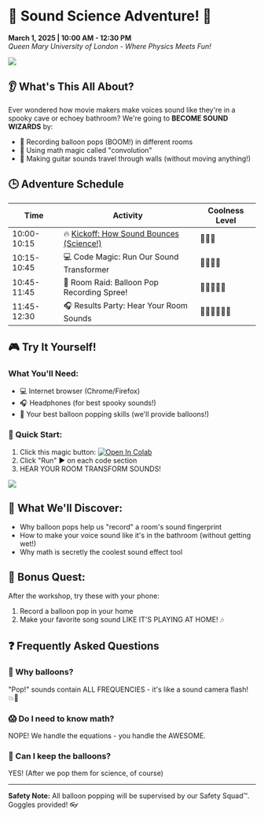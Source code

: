 # 🎉 Sound Science Adventure! 🎈  
**March 1, 2025 | 10:00 AM - 12:30 PM**  
*Queen Mary University of London - Where Physics Meets Fun!*

![](https://media.giphy.com/media/xT0xeuOy2Fcl9vDGiA/giphy.gif)

## 👂 What's This All About?  
Ever wondered how movie makers make voices sound like they're in a spooky cave or echoey bathroom? We're going to **BECOME SOUND WIZARDS** by:  
- 🎤 Recording balloon pops (BOOM!) in different rooms  
- 🧙 Using math magic called "convolution"  
- 🎸 Making guitar sounds travel through walls (without moving anything!)  

## 🕒 Adventure Schedule  

| Time        | Activity                                  | Coolness Level |
|-------------|-------------------------------------------|----------------|
| 10:00-10:15 | 🔥 [Kickoff: How Sound Bounces (Science!)](https://docs.google.com/presentation/d/1eOeq4KMlN96fQ81npPgKG22JO0PnEEGC/edit?usp=sharing&ouid=104851919358586613452&rtpof=true&sd=true)  | 🌟🌟🌟          |
| 10:15-10:45 | 💻 Code Magic: Run Our Sound Transformer  | 🌟🌟🌟🌟         |
| 10:45-11:45 | 🏃 Room Raid: Balloon Pop Recording Spree! | 🌟🌟🌟🌟🌟        |
| 11:45-12:30 | 🎧 Results Party: Hear Your Room Sounds   | 🌟🌟🌟🌟🌟🌟       |

## 🎮 Try It Yourself!  

### What You'll Need:  
- 💻 Internet browser (Chrome/Firefox)  
- 🎧 Headphones (for best spooky sounds!)  
- 🤹 Your best balloon popping skills (we'll provide balloons!)  

### 🚀 Quick Start:  
1. Click this magic button: [![Open In Colab](https://colab.research.google.com/assets/colab-badge.svg)](https://colab.research.google.com/github/yourusername/reponame/blob/main/IRdemo.ipynb)  
2. Click "Run" ▶️ on each code section  
3. HEAR YOUR ROOM TRANSFORM SOUNDS!  

![](https://media.giphy.com/media/3o7TKSjRrfIPjeiVyM/giphy.gif)

## 🌈 What We'll Discover:  
- Why balloon pops help us "record" a room's sound fingerprint  
- How to make your voice sound like it's in the bathroom (without getting wet!)  
- Why math is secretly the coolest sound effect tool  

## 🎁 Bonus Quest:  
After the workshop, try these with your phone:  
1. Record a balloon pop in your home  
2. Make your favorite song sound LIKE IT'S PLAYING AT HOME! 🎶  

## ❓ Frequently Asked Questions  

### 🤔 Why balloons?  
"Pop!" sounds contain ALL FREQUENCIES - it's like a sound camera flash! 💥📸  

### 😱 Do I need to know math?  
NOPE! We handle the equations - you handle the AWESOME.  

### 🎈 Can I keep the balloons?  
YES! (After we pop them for science, of course)  

---

**Safety Note:** All balloon popping will be supervised by our Safety Squad™. Goggles provided! 👓  
